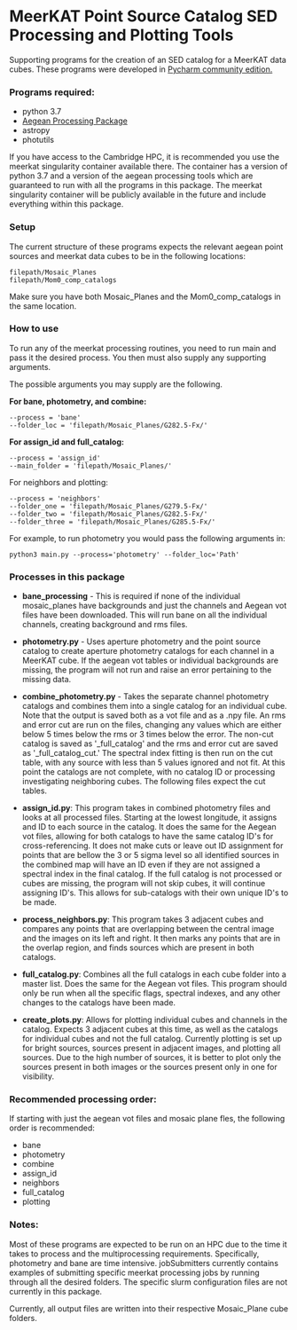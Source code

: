 # MeerKAT Point Source Catalog SED Processing and Plotting Tools

Supporting programs for the creation of an SED catalog for a MeerKAT data cubes.
These programs were developed in [Pycharm community edition.](https://www.jetbrains.com/pycharm/download/#section=mac)

### Programs required:
- python 3.7
- [Aegean Processing Package](https://github.com/PaulHancock/Aegean)
- astropy
- photutils

If you have access to the Cambridge HPC, it is recommended you use the meerkat singularity container available there. 
The container has a version of python 3.7 and a version of the aegean processing tools which
are guaranteed to run with all the programs in this package. The meerkat singularity container will be publicly available
in the future and include everything within this package.

### Setup

The current structure of these programs expects the relevant aegean point sources
and meerkat data cubes to be in the following locations:

    filepath/Mosaic_Planes
    filepath/Mom0_comp_catalogs

Make sure you have both Mosaic_Planes and the Mom0_comp_catalogs in the same location.

### How to use

To run any of the meerkat processing routines, you need to run main and pass it the desired process.
You then must also supply any supporting arguments. 

The possible arguments you may supply are the following.

__For bane, photometry, and combine:__

    --process = 'bane' 
    --folder_loc = 'filepath/Mosaic_Planes/G282.5-Fx/'

__For assign_id and full_catalog:__

    --process = 'assign_id'
    --main_folder = 'filepath/Mosaic_Planes/'

For neighbors and plotting:

    --process = 'neighbors'
    --folder_one = 'filepath/Mosaic_Planes/G279.5-Fx/'
    --folder_two = 'filepath/Mosaic_Planes/G282.5-Fx/'
    --folder_three = 'filepath/Mosaic_Planes/G285.5-Fx/'

For example, to run photometry you would pass the following arguments in:

    python3 main.py --process='photometry' --folder_loc='Path'

### Processes in this package

- __bane_processing__ - This is required if none of the individual mosaic_planes have backgrounds and just the channels and 
Aegean vot files have been downloaded. This will run bane on all the individual channels, creating background and rms files.


- __photometry.py__ - Uses aperture photometry and the point source catalog to create aperture photometry catalogs for each 
channel in a MeerKAT cube. If the aegean vot tables or individual backgrounds are missing, the program
will not run and raise an error pertaining to the missing data.

- __combine_photometry.py__ - Takes the separate channel photometry catalogs and combines them into a single catalog for an 
individual cube. Note that the output is saved both as a vot file and as a .npy file. 
An rms and error cut are run on the files, changing any values which are either below 5 times
below the rms or 3 times below the error. The non-cut catalog is saved as '_full_catalog' and the
rms and error cut are saved as '_full_catalog_cut.' The spectral index fitting is then run
on the cut table, with any source with less than 5 values ignored and not fit.
At this point the catalogs are not
complete, with no catalog ID or processing investigating neighboring cubes. The following files
expect the cut tables.


- __assign_id.py__: This program takes in combined photometry files and looks at all processed files. Starting
at the lowest longitude, it assigns and ID to each source in the catalog. It does the same for the Aegean vot
files, allowing for both catalogs to have the same catalog ID's for cross-referencing.
It does not make cuts or leave
out ID assignment for points that are bellow the 3 or 5 sigma level so all identified sources in the combined
map will have an ID even if they are not assigned a spectral index in the final catalog. If the full
catalog is not processed or cubes are missing, the program will not skip cubes, it will continue assigning
ID's. This allows for sub-catalogs with their own unique ID's to be made.


- __process_neighbors.py__: This program takes 3 adjacent cubes and compares any points that are overlapping between
the central image and the images on its left and right. It then marks any points that are in the overlap region,
and finds sources which are present in both catalogs. 


- __full_catalog.py__: Combines all the full catalogs in each cube folder into a master list. Does the same
for the Aegean vot files.
This program should only be run when all the specific flags, spectral indexes, and any other
changes to the catalogs have been made.


- __create_plots.py__: Allows for plotting individual cubes and channels in the catalog. 
Expects 3 adjacent cubes at this time, as well as the catalogs for individual cubes and not the full catalog.
Currently plotting is set up for bright sources, sources present in adjacent images, and plotting all sources.
Due to the high number of sources, it is better to plot only the sources present in both images or the sources
present only in one for visibility.


### Recommended processing order:

If starting with just the aegean vot files and mosaic plane fles, the following order is recommended:

- bane
- photometry
- combine
- assign_id
- neighbors
- full_catalog
- plotting

### Notes:

Most of these programs are expected to be run on an HPC due to the time it takes to process 
and the multiprocessing requirements. Specifically, photometry and bane are time intensive.
jobSubmitters currently contains examples of submitting specific meerkat processing 
jobs by running through all the desired folders. The specific slurm configuration files are not currently
in this package.

Currently, all output files are written into their respective Mosaic_Plane cube folders.
